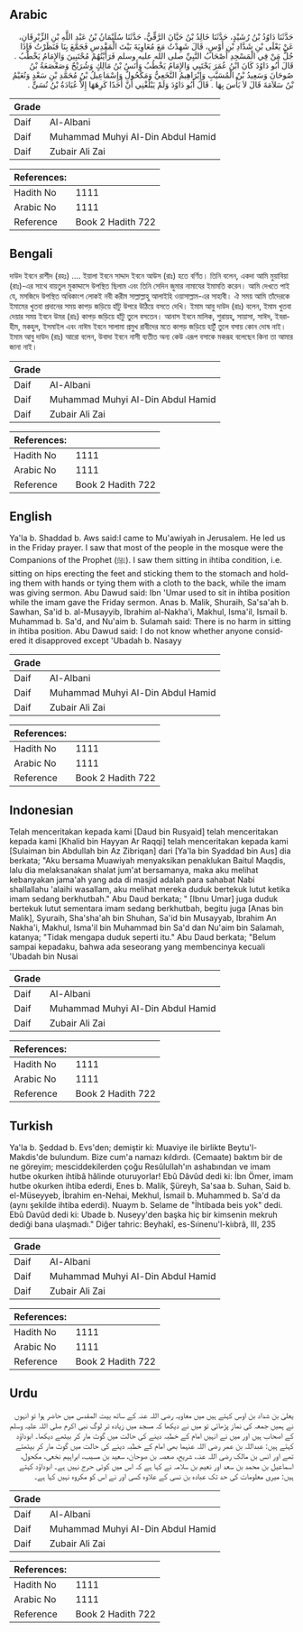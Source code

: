 ## Arabic


<div dir="rtl" lang="ar" style={{fontSize:'larger',backgroundColor:'#f8f9fa',padding:20}}>
حَدَّثَنَا دَاوُدُ بْنُ رُشَيْدٍ، حَدَّثَنَا خَالِدُ بْنُ حَيَّانَ الرَّقِّيُّ، حَدَّثَنَا سُلَيْمَانُ بْنُ عَبْدِ اللَّهِ بْنِ الزِّبْرِقَانِ، عَنْ يَعْلَى بْنِ شَدَّادِ بْنِ أَوْسٍ، قَالَ شَهِدْتُ مَعَ مُعَاوِيَةَ بَيْتَ الْمَقْدِسِ فَجَمَّعَ بِنَا فَنَظَرْتُ فَإِذَا جُلُّ مَنْ فِي الْمَسْجِدِ أَصْحَابُ النَّبِيِّ صلى الله عليه وسلم فَرَأَيْتُهُمْ مُحْتَبِينَ وَالإِمَامُ يَخْطُبُ ‏.‏ قَالَ أَبُو دَاوُدَ كَانَ ابْنُ عُمَرَ يَحْتَبِي وَالإِمَامُ يَخْطُبُ وَأَنَسُ بْنُ مَالِكٍ وَشُرَيْحٌ وَصَعْصَعَةُ بْنُ صُوحَانَ وَسَعِيدُ بْنُ الْمُسَيَّبِ وَإِبْرَاهِيمُ النَّخَعِيُّ وَمَكْحُولٌ وَإِسْمَاعِيلُ بْنُ مُحَمَّدِ بْنِ سَعْدٍ وَنُعَيْمُ بْنُ سَلاَمَةَ قَالَ لاَ بَأْسَ بِهَا ‏.‏ قَالَ أَبُو دَاوُدَ وَلَمْ يَبْلُغْنِي أَنَّ أَحَدًا كَرِهَهَا إِلاَّ عُبَادَةُ بْنُ نُسَىٍّ ‏.‏
</div>
<div style={{backgroundColor:'#f8f9fa',padding:20, marginBottom: 10}}><table> <thead> <tr> <th>Grade</th> <th></th> </tr> </thead> <tbody> <tr><td>Daif</td><td>Al-Albani</td></tr><tr><td>Daif</td><td>Muhammad Muhyi Al-Din Abdul Hamid</td></tr><tr><td>Daif</td><td>Zubair Ali Zai</td></tr></tbody></table><table> <thead> <tr> <th>References:</th> <th></th> </tr> </thead> <tbody><tr><td>Hadith No</td><td>1111</td></tr><tr><td>Arabic No</td><td>1111</td></tr><tr><td>Reference</td><td>Book 2 Hadith 722</td></tr></tbody></table></div>

## Bengali


<div dir="ltr" lang="bn" style={{fontSize:'larger',backgroundColor:'#f8f9fa',padding:20}}>
দাউদ ইবনে রাশীদ (রহঃ) .... ইয়ালা ইবনে সাদ্দাদ ইবনে আউস (রাঃ) হতে বর্ণিত। তিনি বলেন, একদা আমি মুয়াবিয়া (রাঃ)-এর সাথে বায়তুল মুকাদ্দাসে উপস্থিত ছিলাম এবং তিনি সেদিন জুমার নামাযের ইমামতি করেন। আমি দেখতে পাই যে, মসজিদে উপস্থিত অধিকাংশ লোকই নবী করীম সাল্লাল্লাহু আলাইহি ওয়াসাল্লাম-এর সাহাবী। ঐ সময় আমি তাঁদেরকে ইমামের খুতবা প্রদানের সময় কাপড় জড়িয়ে হাঁটু উপরে উঠিয়ে বসতে দেখি। ইমাম আবু দাউদ (রাঃ) বলেন, ইমাম খুতবা দেয়ার সময় ইবনে উমর (রাঃ) কাপড় জড়িয়ে হাঁটু তুলে বসতেন। আনাস ইবনে মালিক, শুরায়হ্‌, সায়াসা, সাঈদ, ইবরাহীম, মকহুল, ইসমাইল এবং নাঈম ইবনে সালামা প্রমুখ রাবীদের মতে কাপড় জড়িয়ে হাটুঁ তুলে বসায় কোন দোষ নাই। ইমাম আবু দাউদ (রাঃ) আরো বলেন, উবাদা ইবনে নাসী ব্যতীত অন্য কেউ এরূপ বসাকে মকরূহ বলেছেন কিনা তা আমার জানা নাই।
</div>
<div style={{backgroundColor:'#f8f9fa',padding:20, marginBottom: 10}}><table> <thead> <tr> <th>Grade</th> <th></th> </tr> </thead> <tbody> <tr><td>Daif</td><td>Al-Albani</td></tr><tr><td>Daif</td><td>Muhammad Muhyi Al-Din Abdul Hamid</td></tr><tr><td>Daif</td><td>Zubair Ali Zai</td></tr></tbody></table><table> <thead> <tr> <th>References:</th> <th></th> </tr> </thead> <tbody><tr><td>Hadith No</td><td>1111</td></tr><tr><td>Arabic No</td><td>1111</td></tr><tr><td>Reference</td><td>Book 2 Hadith 722</td></tr></tbody></table></div>

## English


<div dir="ltr" lang="en" style={{fontSize:'larger',backgroundColor:'#f8f9fa',padding:20}}>
Ya'la b. Shaddad b. Aws said:I came to Mu'awiyah in Jerusalem. He led us in the Friday prayer. I saw that most of the people in the mosque were the Companions of the Prophet (ﷺ). I saw them sitting in ihtiba condition, i.e. sitting on hips erecting the feet and sticking them to the stomach and holding them with hands or tying them with a cloth to the back, while the imam was giving sermon. Abu Dawud said: Ibn 'Umar used to sit in ihtiba position while the imam gave the Friday sermon. Anas b. Malik, Shuraih, Sa'sa'ah b. Sawhan, Sa'id b. al-Musayyib, Ibrahim al-Nakha'i, Makhul, Isma'il, Ismail b. Muhammad b. Sa'd, and Nu'aim b. Sulamah said: There is no harm in sitting in ihtiba position. Abu Dawud said: I do not know whether anyone considered it disapproved except 'Ubadah b. Nasayy
</div>
<div style={{backgroundColor:'#f8f9fa',padding:20, marginBottom: 10}}><table> <thead> <tr> <th>Grade</th> <th></th> </tr> </thead> <tbody> <tr><td>Daif</td><td>Al-Albani</td></tr><tr><td>Daif</td><td>Muhammad Muhyi Al-Din Abdul Hamid</td></tr><tr><td>Daif</td><td>Zubair Ali Zai</td></tr></tbody></table><table> <thead> <tr> <th>References:</th> <th></th> </tr> </thead> <tbody><tr><td>Hadith No</td><td>1111</td></tr><tr><td>Arabic No</td><td>1111</td></tr><tr><td>Reference</td><td>Book 2 Hadith 722</td></tr></tbody></table></div>

## Indonesian


<div dir="ltr" lang="id" style={{fontSize:'larger',backgroundColor:'#f8f9fa',padding:20}}>
Telah menceritakan kepada kami [Daud bin Rusyaid] telah menceritakan kepada kami [Khalid bin Hayyan Ar Raqqi] telah menceritakan kepada kami [Sulaiman bin Abdullah bin Az Zibriqan] dari [Ya'la bin Syaddad bin Aus] dia berkata; "Aku bersama Muawiyah menyaksikan penaklukan Baitul Maqdis, lalu dia melaksanakan shalat jum'at bersamanya, maka aku melihat kebanyakan jama'ah yang ada di masjid adalah para sahabat Nabi shallallahu 'alaihi wasallam, aku melihat mereka duduk bertekuk lutut ketika imam sedang berkhutbah." Abu Daud berkata; " [Ibnu Umar] juga duduk bertekuk lutut sementara imam sedang berkhutbah, begitu juga [Anas bin Malik], Syuraih, Sha'sha'ah bin Shuhan, Sa'id bin Musayyab, Ibrahim An Nakha'i, Makhul, Isma'il bin Muhammad bin Sa'd dan Nu'aim bin Salamah, katanya; "Tidak mengapa duduk seperti itu." Abu Daud berkata; "Belum sampai kepadaku, bahwa ada seseorang yang membencinya kecuali 'Ubadah bin Nusai
</div>
<div style={{backgroundColor:'#f8f9fa',padding:20, marginBottom: 10}}><table> <thead> <tr> <th>Grade</th> <th></th> </tr> </thead> <tbody> <tr><td>Daif</td><td>Al-Albani</td></tr><tr><td>Daif</td><td>Muhammad Muhyi Al-Din Abdul Hamid</td></tr><tr><td>Daif</td><td>Zubair Ali Zai</td></tr></tbody></table><table> <thead> <tr> <th>References:</th> <th></th> </tr> </thead> <tbody><tr><td>Hadith No</td><td>1111</td></tr><tr><td>Arabic No</td><td>1111</td></tr><tr><td>Reference</td><td>Book 2 Hadith 722</td></tr></tbody></table></div>

## Turkish


<div dir="ltr" lang="tr" style={{fontSize:'larger',backgroundColor:'#f8f9fa',padding:20}}>
Ya'la b. Şeddad b. Evs'den; demiştir ki: Muaviye ile birlikte Beytu'l-Makdis'de bulundum. Bize cum'a namazı kıldırdı. (Cemaate) baktım bir de ne göreyim; mesciddekilerden çoğu Resûlullah'ın ashabından ve imam hutbe okurken ihtibâ hâlinde oturuyorlar! Ebû Dâvûd dedi ki: İbn Ömer, imam hutbe okurken ihtiba eder­di, Enes b. Malik, Şüreyh, Sa'saa b. Suhan, Said b. el-Müseyyeb, İb­rahim en-Nehai, Mekhul, İsmail b. Muhammed b. Sa'd da (aynı şekilde ihtiba ederdi). Nuaym b. Selame de "İhtibada beis yok" dedi. Ebû Davûd dedi ki: Ubade b. Nuseyy'den başka hiç bir kimsenin mekruh dediği bana ulaşmadı." Diğer tahric: Beyhakî, es-Sıinenu'l-kiıbrâ, III, 235
</div>
<div style={{backgroundColor:'#f8f9fa',padding:20, marginBottom: 10}}><table> <thead> <tr> <th>Grade</th> <th></th> </tr> </thead> <tbody> <tr><td>Daif</td><td>Al-Albani</td></tr><tr><td>Daif</td><td>Muhammad Muhyi Al-Din Abdul Hamid</td></tr><tr><td>Daif</td><td>Zubair Ali Zai</td></tr></tbody></table><table> <thead> <tr> <th>References:</th> <th></th> </tr> </thead> <tbody><tr><td>Hadith No</td><td>1111</td></tr><tr><td>Arabic No</td><td>1111</td></tr><tr><td>Reference</td><td>Book 2 Hadith 722</td></tr></tbody></table></div>

## Urdu


<div dir="rtl" lang="ur" style={{fontSize:'larger',backgroundColor:'#f8f9fa',padding:20}}>
یعلیٰ بن شداد بن اوس کہتے ہیں میں معاویہ رضی اللہ عنہ کے ساتھ بیت المقدس میں حاضر ہوا تو انہوں نے ہمیں جمعہ کی نماز پڑھائی تو میں نے دیکھا کہ مسجد میں زیادہ تر لوگ نبی اکرم صلی اللہ علیہ وسلم کے اصحاب ہیں اور میں نے انہیں امام کے خطبہ دینے کی حالت میں گوٹ مار کر بیٹھے دیکھا۔ ابوداؤد کہتے ہیں: عبداللہ بن عمر رضی اللہ عنہما بھی امام کے خطبہ دینے کی حالت میں گوٹ مار کر بیٹھتے تھے اور انس بن مالک رضی اللہ عنہ، شریح، صعصہ بن صوحان، سعید بن مسیب، ابراہیم نخعی، مکحول، اسماعیل بن محمد بن سعد اور نعیم بن سلامہ نے کہا ہے کہ اس میں کوئی حرج نہیں ہے۔ ابوداؤد کہتے ہیں: میری معلومات کی حد تک عبادہ بن نسی کے علاوہ کسی اور نے اس کو مکروہ نہیں کہا ہے۔
</div>
<div style={{backgroundColor:'#f8f9fa',padding:20, marginBottom: 10}}><table> <thead> <tr> <th>Grade</th> <th></th> </tr> </thead> <tbody> <tr><td>Daif</td><td>Al-Albani</td></tr><tr><td>Daif</td><td>Muhammad Muhyi Al-Din Abdul Hamid</td></tr><tr><td>Daif</td><td>Zubair Ali Zai</td></tr></tbody></table><table> <thead> <tr> <th>References:</th> <th></th> </tr> </thead> <tbody><tr><td>Hadith No</td><td>1111</td></tr><tr><td>Arabic No</td><td>1111</td></tr><tr><td>Reference</td><td>Book 2 Hadith 722</td></tr></tbody></table></div>